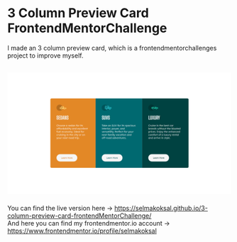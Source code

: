 # 3 Column Preview Card FrontendMentorChallenge
I made an 3 column preview card, which is a frontendmentorchallenges project to improve myself.

<h2 align="center">
  <img src="https://github.com/selmakoksal/3-column-preview-card-frontendMentorChallenge/blob/main/images/3-column.png" alt="3 column preview card" width="900px" />
  <br>
</h2>

You can find the live version here -> https://selmakoksal.github.io/3-column-preview-card-frontendMentorChallenge/ \
And here you can find my frontendmentor.io account -> https://www.frontendmentor.io/profile/selmakoksal 
